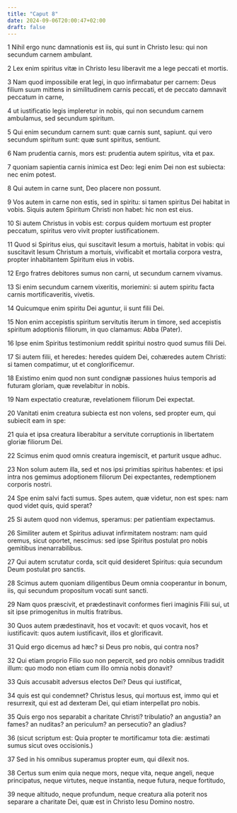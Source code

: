 ```yaml
---
title: "Caput 8"
date: 2024-09-06T20:00:47+02:00
draft: false
---
```



1 Nihil ergo nunc damnationis est iis, qui sunt in Christo Iesu: qui non secundum carnem ambulant.

2 Lex enim spiritus vitæ in Christo Iesu liberavit me a lege peccati et mortis.

3 Nam quod impossibile erat legi, in quo infirmabatur per carnem: Deus filium suum mittens in similitudinem carnis peccati, et de peccato damnavit peccatum in carne,

4 ut iustificatio legis impleretur in nobis, qui non secundum carnem ambulamus, sed secundum spiritum.

5 Qui enim secundum carnem sunt: quæ carnis sunt, sapiunt. qui vero secundum spiritum sunt: quæ sunt spiritus, sentiunt.

6 Nam prudentia carnis, mors est: prudentia autem spiritus, vita et pax.

7 quoniam sapientia carnis inimica est Deo: legi enim Dei non est subiecta: nec enim potest.

8 Qui autem in carne sunt, Deo placere non possunt.

9 Vos autem in carne non estis, sed in spiritu: si tamen spiritus Dei habitat in vobis. Siquis autem Spiritum Christi non habet: hic non est eius.

10 Si autem Christus in vobis est: corpus quidem mortuum est propter peccatum, spiritus vero vivit propter iustificationem.

11 Quod si Spiritus eius, qui suscitavit Iesum a mortuis, habitat in vobis: qui suscitavit Iesum Christum a mortuis, vivificabit et mortalia corpora vestra, propter inhabitantem Spiritum eius in vobis.

12 Ergo fratres debitores sumus non carni, ut secundum carnem vivamus.

13 Si enim secundum carnem vixeritis, moriemini: si autem spiritu facta carnis mortificaveritis, vivetis.

14 Quicumque enim spiritu Dei aguntur, ii sunt filii Dei.

15 Non enim accepistis spiritum servitutis iterum in timore, sed accepistis spiritum adoptionis filiorum, in quo clamamus: Abba (Pater).

16 Ipse enim Spiritus testimonium reddit spiritui nostro quod sumus filii Dei.

17 Si autem filii, et heredes: heredes quidem Dei, cohæredes autem Christi: si tamen compatimur, ut et conglorificemur.

18 Existimo enim quod non sunt condignæ passiones huius temporis ad futuram gloriam, quæ revelabitur in nobis.

19 Nam expectatio creaturæ, revelationem filiorum Dei expectat.

20 Vanitati enim creatura subiecta est non volens, sed propter eum, qui subiecit eam in spe:

21 quia et ipsa creatura liberabitur a servitute corruptionis in libertatem gloriæ filiorum Dei.

22 Scimus enim quod omnis creatura ingemiscit, et parturit usque adhuc.

23 Non solum autem illa, sed et nos ipsi primitias spiritus habentes: et ipsi intra nos gemimus adoptionem filiorum Dei expectantes, redemptionem corporis nostri.

24 Spe enim salvi facti sumus. Spes autem, quæ videtur, non est spes: nam quod videt quis, quid sperat?

25 Si autem quod non videmus, speramus: per patientiam expectamus.

26 Similiter autem et Spiritus adiuvat infirmitatem nostram: nam quid oremus, sicut oportet, nescimus: sed ipse Spiritus postulat pro nobis gemitibus inenarrabilibus.

27 Qui autem scrutatur corda, scit quid desideret Spiritus: quia secundum Deum postulat pro sanctis.

28 Scimus autem quoniam diligentibus Deum omnia cooperantur in bonum, iis, qui secundum propositum vocati sunt sancti.

29 Nam quos præscivit, et prædestinavit conformes fieri imaginis Filii sui, ut sit ipse primogenitus in multis fratribus.

30 Quos autem prædestinavit, hos et vocavit: et quos vocavit, hos et iustificavit: quos autem iustificavit, illos et glorificavit.

31 Quid ergo dicemus ad hæc? si Deus pro nobis, qui contra nos?

32 Qui etiam proprio Filio suo non pepercit, sed pro nobis omnibus tradidit illum: quo modo non etiam cum illo omnia nobis donavit?

33 Quis accusabit adversus electos Dei? Deus qui iustificat,

34 quis est qui condemnet? Christus Iesus, qui mortuus est, immo qui et resurrexit, qui est ad dexteram Dei, qui etiam interpellat pro nobis.

35 Quis ergo nos separabit a charitate Christi? tribulatio? an angustia? an fames? an nuditas? an periculum? an persecutio? an gladius?

36 (sicut scriptum est: Quia propter te mortificamur tota die: æstimati sumus sicut oves occisionis.)

37 Sed in his omnibus superamus propter eum, qui dilexit nos.

38 Certus sum enim quia neque mors, neque vita, neque angeli, neque principatus, neque virtutes, neque instantia, neque futura, neque fortitudo,

39 neque altitudo, neque profundum, neque creatura alia poterit nos separare a charitate Dei, quæ est in Christo Iesu Domino nostro.


